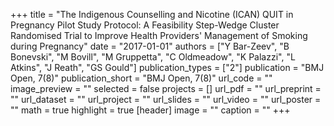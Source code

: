 +++
title = "The Indigenous Counselling and Nicotine (ICAN) QUIT in Pregnancy Pilot Study Protocol: A Feasibility Step-Wedge Cluster Randomised Trial to Improve Health Providers' Management of Smoking during Pregnancy"
date = "2017-01-01"
authors = ["Y Bar-Zeev", "B Bonevski", "M Bovill", "M Gruppetta", "C Oldmeadow", "K Palazzi", "L Atkins", "J Reath", "GS Gould"]
publication_types = ["2"]
publication = "BMJ Open, 7(8)"
publication_short = "BMJ Open, 7(8)"
url_code = ""
image_preview = ""
selected = false
projects = []
url_pdf = ""
url_preprint = ""
url_dataset = ""
url_project = ""
url_slides = ""
url_video = ""
url_poster = ""
math = true
highlight = true
[header]
image = ""
caption = ""
+++
